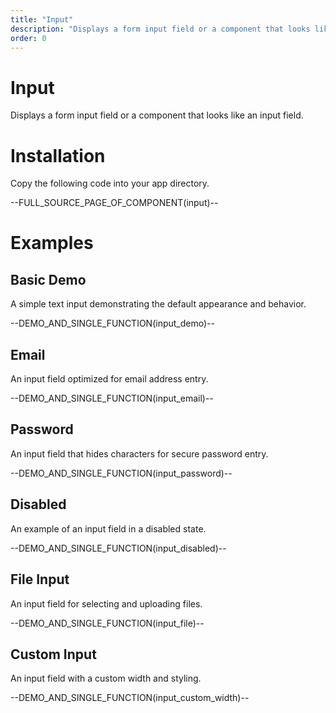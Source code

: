 ```yaml
---
title: "Input"
description: "Displays a form input field or a component that looks like an input field."
order: 0
---
```


# Input

Displays a form input field or a component that looks like an input field.

# Installation

Copy the following code into your app directory.

--FULL_SOURCE_PAGE_OF_COMPONENT(input)--

# Examples

## Basic Demo
A simple text input demonstrating the default appearance and behavior.

--DEMO_AND_SINGLE_FUNCTION(input_demo)--

## Email
An input field optimized for email address entry.

--DEMO_AND_SINGLE_FUNCTION(input_email)--

## Password
An input field that hides characters for secure password entry.

--DEMO_AND_SINGLE_FUNCTION(input_password)--

## Disabled
An example of an input field in a disabled state.

--DEMO_AND_SINGLE_FUNCTION(input_disabled)--

## File Input
An input field for selecting and uploading files.

--DEMO_AND_SINGLE_FUNCTION(input_file)--

## Custom Input
An input field with a custom width and styling.

--DEMO_AND_SINGLE_FUNCTION(input_custom_width)--
